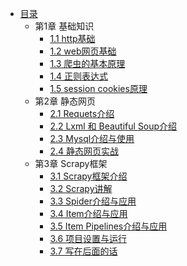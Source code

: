 * [目录](README.md)
    * 第1章 基础知识
      * [1.1 http基础](chapter01/section01.md)
      * [1.2 web网页基础](chapter01/section02.md)
      * [1.3 爬虫的基本原理](chapter01/section03.md)
      * [1.4 正则表达式](chapter01/section04.md)
      * [1.5 session cookies原理](chapter01/section05.md)
    * 第2章 静态网页
      * [2.1 Requets介绍](chapter02/section01.md) 
      * [2.2 Lxml 和 Beautiful Soup介绍](chapter02/section02.md)
      * [2.3 Mysql介绍与使用](chapter02/section03.md)
      * [2.4 静态网页实战](chapter02/section04.md) 
    * 第3章 Scrapy框架
      * [3.1 Scrapy框架介绍](chapter03/section01.md)
      * [3.2 Scrapy讲解](chapter03/section02.md)
      * [3.3 Spider介绍与应用](chapter03/section03.md)
      * [3.4 Item介绍与应用](chapter03/section04.md)
      * [3.5 Item Pipelines介绍与应用](chapter03/section05.md)
      * [3.6 项目设置与运行](chapter03/section06.md)
      * [3.7 写在后面的话](chapter03/section07.md)